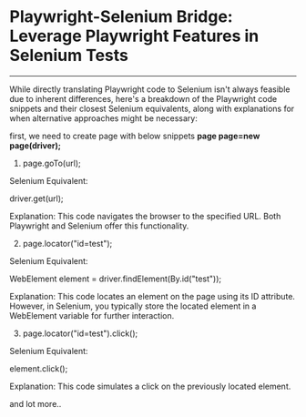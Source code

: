 # Playwright-Selenium Bridge: Leverage Playwright Features in Selenium Tests

************** *************** **************** ***************** *************

While directly translating Playwright code to Selenium isn't always feasible due to inherent differences, here's a breakdown of the Playwright code snippets and their closest Selenium equivalents, along with explanations for when alternative approaches might be necessary:

first, we need to create page with below snippets
**page page=new page(driver);**

1. page.goTo(url);

Selenium Equivalent:


driver.get(url);
 

Explanation: This code navigates the browser to the specified URL. Both Playwright and Selenium offer this functionality.

2. page.locator("id=test");

Selenium Equivalent:


WebElement element = driver.findElement(By.id("test"));
 

Explanation: This code locates an element on the page using its ID attribute. However, in Selenium, you typically store the located element in a WebElement variable for further interaction.

3. page.locator("id=test").click();

Selenium Equivalent:


element.click();
 

Explanation: This code simulates a click on the previously located element.

and lot more..
